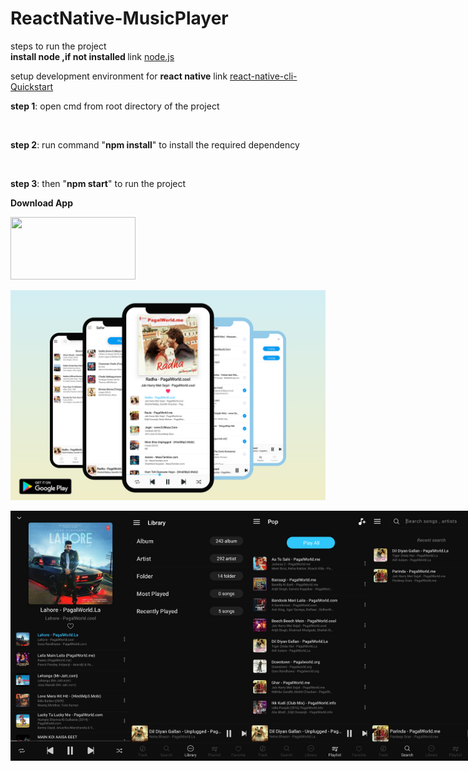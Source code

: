 # ReactNative-MusicPlayer



steps to run the project</br>
<b> install node ,if not installed </b> link <a href="https://nodejs.org/en/">node.js</a></br>
<p>setup development environment for <b>react native</b> link <a href="https://reactnative.dev/docs/environment-setup">react-native-cli-Quickstart</a></p>  

<p><b>step 1</b>: open cmd from root directory of the project</p></br>
<p><b>step 2</b>: run command "<b>npm install</b>" to install the required dependency</p></br>
<p><b>step 3</b>: then "<b>npm start</b>" to run the project</p>








 <b style="margin-top:-20px">Download App</b>
<div style="width:100%;height:250;"> 
<a href="https://play.google.com/store/apps/details?id=com.vion"> <img src="https://john-darke.co.uk/wp-content/uploads/2018/10/DOWNLOAD-PLAYSTORE-21.png.renditions.extra-small.png" width="200px" height="100px"/></a></div>
  
  ![](screenshots/image1.png)
  
  
<div style="display:flex;width:auto;height:auto;">
  <img src="screenshots/img1.jpg" width="200px" height="400px"/>
  <img src="screenshots/img2.jpg" width="200px" height="400px"/>
  <img src="screenshots/img3.jpg" width="200px" height="400px"/>
  <img src="screenshots/img4.jpg" width="200px" height="400px"/>
  <img src="screenshots/img5.jpg" width="200px" height="400px"/>
   <img src="screenshots/img6.jpg" width="200px" height="400px"/>

<div>
    
    
  
    



